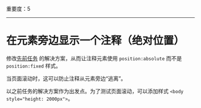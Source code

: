 重要度：5

---

# 在元素旁边显示一个注释（绝对位置）

修改[先前任务](info:task/position-at) 的解决方案，从而让注释元素使用 `position:absolute` 而不是  `position:fixed` 样式。

当页面滚动时，这可以防止注释从元素旁边“逃离”。

以之前任务的解决方案作为出发点。为了测试页面滚动，可以添加样式 `<body style="height: 2000px">`。

